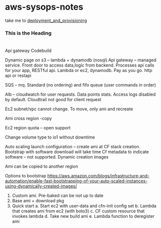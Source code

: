 # aws-sysops-notes
take me to [deployment_and_provisioning](#deployment_and_provisioning)

### <a name="tith"></a>This is the Heading



<a name=">Deployment and Provisioning"></a>
==

Api gateway
Codebuild 

Dynamic page on s3 – lambda + dynamodb (nosql)
Api gateway – managed service. Front door to access data,logic from backend. Processes api calls for your app, RESTful api. Lambda or ec2, dynamodb. Pay as you go. http api or restapi

SQS – mq. Standard (no ordering) and fifo queue (user commands in order)

Alb – cloudwatch for user requests. Data points stats. Access logs disabled by default. Cloudtrail not good for client request

Ec2 subnet/vpc cannot change. To move, only ami and recreate

Ami cross region -copy 

Ec2 region quota – open support

Change volume type to io1 without downtime

Auto scaling launch configuration – create ami at CF stack creation.
Bootstrap with software download will take time
Cf metadata to indicate software – not supported. Dynamic creation images

Ami can be copied to another region

Options to bootstrap
https://aws.amazon.com/blogs/infrastructure-and-automation/enable-fast-bootstrapping-of-your-auto-scaled-instances-using-dynamically-created-images/

1)	Custom ami. Pre-baked can be not up to date
2)	Base ami + download pkg
3)	Quick start
a.	Start ec2 with user-data and cfn-init config set
b.	Lambda that creates ami from ec2 (with boto3)
c.	CF custom resource that invokes lambda
d.	Take new build ami
e.	Lambda function to deregister ami

